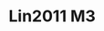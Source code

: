 # Lin2011 M3
<a name="material" />
<script type="application/ld+json">

  {
    "@context": "https://schema.org/",
    "@type": "ChemicalSubstance",
    "http://purl.org/dc/terms/conformsTo":
      {
        "@type": "CreativeWork",
        "@id": "https://bioschemas.org/profiles/ChemicalSubstance/0.4-RELEASE/"
      },
    "@id": "https://egonw.github.io/nanowiki/nanowiki332.html#material",
    "name": "Lin2011 M3",
    "sameAs: "http://127.0.0.1/mediawiki/index.php/Special:URIResolver/Lin2011_M3"
  }
</script>

